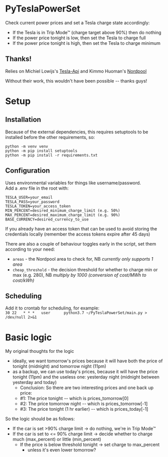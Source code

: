 # PyTeslaPowerSet
Check current power prices and set a Tesla charge state accordingly:
- If the Tesla is in Trip Mode™ (charge target above 90%) then do nothing
- If the power price tonight is low, then set the Tesla to charge full
- If the power price tonight is high, then set the Tesla to charge minimum

## Thanks!
Relies on Michiel Lowijs's [Tesla-Api](https://github.com/mlowijs/tesla_api) and Kimmo Huoman's [Nordpool](https://github.com/kipe/nordpool)  

Without their work, this wouldn't have been possible -- thanks guys!

# Setup
## Installation
Because of the external dependencies, this requires setuptools to be installed before the other requirements, so:
```
python -m venv venv
python -m pip install setuptools
python -m pip install -r requirements.txt
```
## Configuration
Uses environmental variables for things like username/password.  
Add a .env file in the root with:
```
TESLA_USER=your_email
TESLA_PASS=your_password
TESLA_TOKEN=your_access_token
MIN_PERCENT=desired_minimum_charge_limit (e.g. 50%)
MAX_PERCENT=desired_maximum_charge_limit (e.g. 90%)
BASE_CURRENCY=desired_currency_to_use
```
If you already have an access token that can be used to avoid storing the credentials locally (remember the access tokens expire after 45 days)

There are also a couple of behaviour toggles early in the script, set them according to your need:  
- `areas` - the Nordpool area to check for, NB *currently only supports 1 area*
- `cheap_threshold` - the decision threshold for whether to charge min or max (e.g. 280), NB *multiply by 1000 (conversion of cost/MWh to cost/kWh)*


## Scheduling
Add it to crontab for scheduling, for example:  
`30 22   * * *   user      python3.7 ~/PyTeslaPowerSet/main.py > /dev/null 2>&1`

# Basic logic
My original thoughts for the logic
- ideally, we want tomorrow's prices because it will have both the price of tonight (midnight) and tomorrow night (11pm)
- as a backup, we can use today's prices, because it will have the price tonight (11pm) and the useless one: yesterday night (midnight between yesterday and today)
  - Conclusion: So there are two interesting prices and one back up price:
  - #1: The price tonight -- which is prices_tomorrow[0]
  - #2: The price tomorrow night -- which is prices_tomorrow[-1]
  - #3: The price tonight (1 hr earlier) -- which is prices_today[-1]

So the logic should be as follows:
- If the car is set >90% charge limit -> do nothing, we're in Trip Mode™
- If the car is set to <= 90% charge limit -> decide whether to charge much (max_percent) or little (min_percent)
   - If the price is below threshold tonight -> set charge to max_percent
      - unless it's even lower tomorrow?